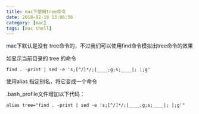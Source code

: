 ```yaml
---
title: mac下使用tree命令
date: 2018-02-10 13:06:56
category: [mac]
tags: [mac shell]
---
```


mac下默认是没有 tree命令的，不过我们可以使用find命令模拟出tree命令的效果

如显示当前目录的 tree 的命令
```
find . -print | sed -e 's;[^/]*/;|____;g;s;____|; |;g'
```

使用alias 指定别名，将它变成一个命令

.bash_profile文件增加以下代码：

```
alias tree="find . -print | sed -e 's;[^/]*/;|____;g;s;____|; |;g'"
```
